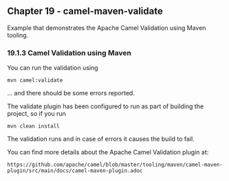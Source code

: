 Chapter 19 - camel-maven-validate
---------------------------------

Example that demonstrates the Apache Camel Validation using Maven tooling.

### 19.1.3 Camel Validation using Maven

You can run the validation using

    mvn camel:validate

... and there should be some errors reported.

The validate plugin has been configured to run as part of building the project, so if you run

    mvn clean install

The validation runs and in case of errors it causes the build to fail.

You can find more details about the Apache Camel Validation plugin at:

    https://github.com/apache/camel/blob/master/tooling/maven/camel-maven-plugin/src/main/docs/camel-maven-plugin.adoc

